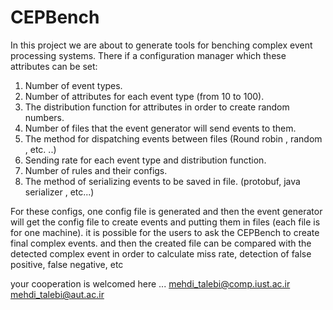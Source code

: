 # CEPBench
In this project we are about to generate tools for benching complex event processing systems.
There if a configuration manager which these attributes can be set:
1. Number of event types.
2. Number of attributes for each event type (from 10 to 100).
3. The distribution function for attributes in order to create random numbers.
3. Number of files that the event generator will send events to them. 
4. The method for dispatching events between files (Round robin , random , etc. ..)
5. Sending rate for each event type and distribution function.
6. Number of rules and their configs.
7. The method of serializing events to be saved in file. (protobuf, java serializer , etc...)

For these configs, one config file is generated and then the event generator will get the config file to create events and putting them in files (each  file is for one machine). it is possible for the users to ask the CEPBench to create final complex events. and then the created file can be compared with  the detected complex event in order to calculate miss rate, detection of false positive, false negative, etc

your cooperation is welcomed here ...
mehdi_talebi@comp.iust.ac.ir
mehdi_talebi@aut.ac.ir



